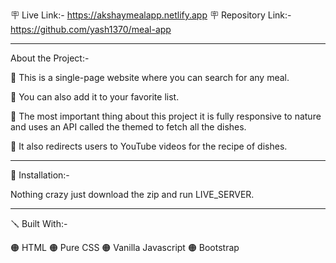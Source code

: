 🪧 Live Link:-  https://akshaymealapp.netlify.app
🪧 Repository Link:-  https://github.com/yash1370/meal-app

---
About the Project:-

🔴 This is a single-page website where you can search for any meal.

🔴 You can also add it to your favorite list.

🔴 The most important thing about this project it is fully responsive to nature and uses an API called the themed to fetch all the dishes.

🔴 It also redirects users to YouTube videos for the recipe of dishes.


---

📐 Installation:-

Nothing crazy just download the zip and run LIVE_SERVER.

---

🪛 Built With:-

🟠 HTML
🟠 Pure CSS
🟠 Vanilla Javascript
🟠 Bootstrap
